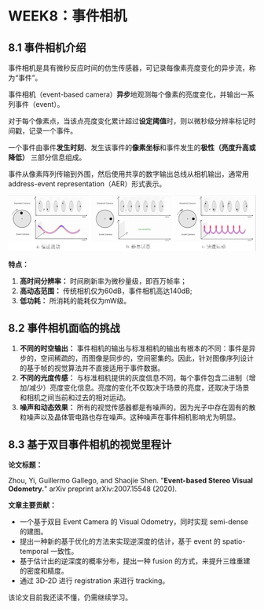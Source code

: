 # WEEK8：事件相机

## 8.1 事件相机介绍

事件相机是具有微秒反应时间的仿生传感器，可记录每像素亮度变化的异步流，称为“事件”。

事件相机（event-based camera）**异步**地观测每个像素的亮度变化，并输出一系列事件（event）。

对于每个像素点，当该点亮度变化累计超过**设定阈值**时，则以微秒级分辨率标记时间戳，记录一个事件。

一个事件由事件**发生时刻**、发生该事件的**像素坐标**和事件发生的**极性（亮度升高或降低）** 三部分信息组成。

事件从像素阵列传输到外围，然后使用共享的数字输出总线从相机输出，通常用address-event representation（AER）形式表示。

![](image/2022-08-11-20-02-15.png)

**特点：**

1. **高时间分辨率：** 时间刷新率为微秒量级，即百万帧率；
2. **高动态范围：** 传统相机仅为60dB，事件相机高达140dB;
3. **低功耗：** 所消耗的能耗仅为mW级。

## 8.2 事件相机面临的挑战

1. **不同的时空输出：**
   事件相机的输出与标准相机的输出有根本的不同：事件是异步的，空间稀疏的，而图像是同步的，空间密集的。因此，针对图像序列设计的基于帧的视觉算法并不直接适用于事件数据。
2. **不同的光度传感：**
   与标准相机提供的灰度信息不同，每个事件包含二进制（增加/减少）亮度变化信息。亮度的变化不仅取决于场景的亮度，还取决于场景和相机之间当前和过去的相对运动。
3. **噪声和动态效果：**
   所有的视觉传感器都是有噪声的，因为光子中存在固有的散粒噪声以及晶体管电路也存在噪声。这种噪声在事件相机影响尤为明显。


## 8.3 基于双目事件相机的视觉里程计

**论文标题：** 

Zhou, Yi, Guillermo Gallego, and Shaojie Shen. "**Event-based Stereo Visual Odometry.**" arXiv preprint arXiv:2007.15548 (2020).

**文章主要贡献：**

- 一个基于双目 Event Camera 的 Visual Odometry，同时实现 semi-dense 的建图。
- 提出一种新的基于优化的方法来实现逆深度的估计，基于 event 的 spatio-temporal 一致性。
- 基于估计出的逆深度的概率分布，提出一种 fusion 的方式，来提升三维重建的密度和精度。
- 通过 3D-2D 进行 registration 来进行 tracking。

该论文目前我还读不懂，仍需继续学习。